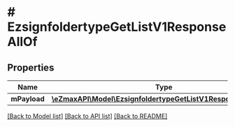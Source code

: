 # # EzsignfoldertypeGetListV1ResponseAllOf

## Properties

Name | Type | Description | Notes
------------ | ------------- | ------------- | -------------
**mPayload** | [**\eZmaxAPI\Model\EzsignfoldertypeGetListV1ResponseMPayload**](EzsignfoldertypeGetListV1ResponseMPayload.md) |  |

[[Back to Model list]](../../README.md#models) [[Back to API list]](../../README.md#endpoints) [[Back to README]](../../README.md)
